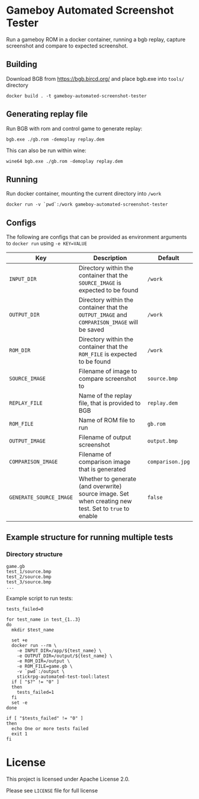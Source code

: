 
# Gameboy Automated Screenshot Tester

Run a gameboy ROM in a docker container, running a bgb replay, capture screenshot and compare to expected screenshot.

## Building

Download BGB from https://bgb.bircd.org/ and place bgb.exe into `tools/` directory

```
docker build . -t gameboy-automated-screenshot-tester
```

## Generating replay file

Run BGB with rom and control game to generate replay:

```
bgb.exe ./gb.rom -demoplay replay.dem
```

This can also be run within wine:

```
wine64 bgb.exe ./gb.rom -demoplay replay.dem
```

## Running

Run docker container, mounting the current directory into `/work`

```
docker run -v `pwd`:/work gameboy-automated-screenshot-tester
```

## Configs

The following are configs that can be provided as environment arguments to `docker run` using `-e KEY=VALUE`

| Key  | Description | Default |
--- | --- | --- |
| `INPUT_DIR` | Directory within the container that the `SOURCE_IMAGE` is expected to be found | `/work` |
| `OUTPUT_DIR` | Directory within the container that the `OUTPUT_IMAGE` and `COMPARISON_IMAGE` will be saved | `/work` |
| `ROM_DIR` | Directory within the container that the `ROM_FILE` is expected to be found | `/work` |
| `SOURCE_IMAGE` | Filename of image to compare screenshot to | `source.bmp` |
| `REPLAY_FILE` | Name of the replay file, that is provided to BGB | `replay.dem` |
| `ROM_FILE` | Name of ROM file to run | `gb.rom` |
| `OUTPUT_IMAGE` | Filename of output screenshot | `output.bmp` |
| `COMPARISON_IMAGE` | Filename of comparison image that is generated | `comparison.jpg` |
| `GENERATE_SOURCE_IMAGE` | Whether to generate (and overwrite) source image. Set when creating new test. Set to `true` to enable | `false` |

## Example structure for running multiple tests

### Directory structure

```
game.gb
test_1/source.bmp
test_2/source.bmp
test_3/source.bmp
...
```

Example script to run tests:
```
tests_failed=0

for test_name in test_{1..3}
do
  mkdir $test_name

  set +e
  docker run --rm \
    -e INPUT_DIR=/app/${test_name} \
    -e OUTPUT_DIR=/output/${test_name} \
    -e ROM_DIR=/output \
    -e ROM_FILE=game.gb \
    -v `pwd`:/output \
    stickrpg-automated-test-tool:latest
  if [ "$?" != "0" ]
  then
    tests_failed=1
  fi
  set -e
done

if [ "$tests_failed" != "0" ]
then
  echo One or more tests failed
  exit 1
fi

```

# License

This project is licensed under Apache License 2.0.

Please see `LICENSE` file for full license

